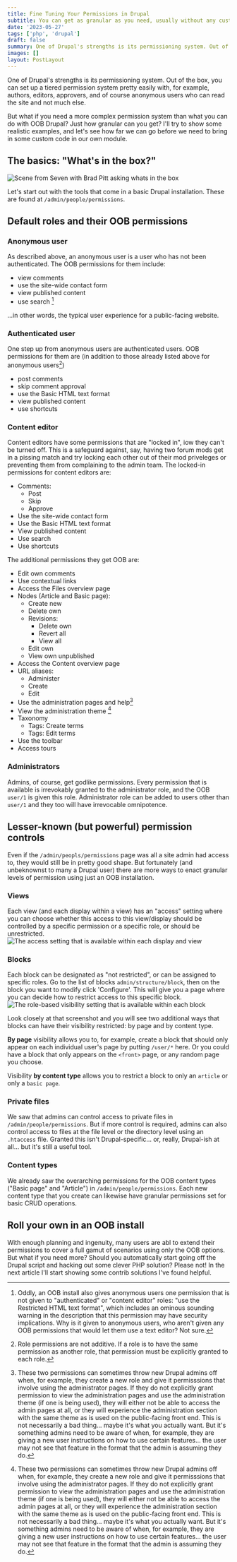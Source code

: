 ```yaml
---
title: Fine Tuning Your Permissions in Drupal
subtitle: You can get as granular as you need, usually without any custom modules
date: '2023-05-27'
tags: ['php', 'drupal']
draft: false
summary: One of Drupal's strengths is its permissioning system. Out of the box, you can set up a tiered permission system pretty easily with, for example, authors, editors, approvers, and of course anonymous users who can read the site and not much else.
images: []
layout: PostLayout
---
```


One of Drupal's strengths is its permissioning system. Out of the box, you can set up a tiered permission system pretty easily with, for example, authors, editors, approvers, and of course anonymous users who can read the site and not much else.

But what if you need a more complex permission system than what you can do with OOB Drupal? Just how granular can you get? I'll try to show some realistic examples, and let's see how far we can go before we need to bring in some custom code in our own module.

## The basics: "What's in the box?"

![Scene from Seven with Brad Pitt asking whats in the box](/static/images/whatsinthebox.gif)

Let's start out with the tools that come in a basic Drupal installation. These are found at `/admin/people/permissions`.

## Default roles and their OOB permissions

### Anonymous user

As described above, an anonymous user is a user who has not been authenticated. The OOB permissions for them include:

- view comments
- use the site-wide contact form
- view published content
- use search [^1]

...in other words, the typical user experience for a public-facing website.

### Authenticated user

One step up from anonymous users are authenticated users. OOB permissions for them are (in addition to those already listed above for anonymous users[^2])

- post comments
- skip comment approval
- use the Basic HTML text format
- view published content
- use shortcuts

### Content editor

Content editors have some permissions that are "locked in", iow they can't be turned off. This is a safeguard against, say, having two forum mods get in a pissing match and try locking each other out of their mod priveleges or preventing them from complaining to the admin team. The locked-in permissions for content editors are:

- Comments:
  - Post
  - Skip
  - Approve
- Use the site-wide contact form
- Use the Basic HTML text format
- View published content
- Use search
- Use shortcuts

The additional permissions they get OOB are:

- Edit own comments
- Use contextual links
- Access the Files overview page
- Nodes (Article and Basic page):
  - Create new
  - Delete own
  - Revisions:
    - Delete own
    - Revert all
    - View all
  - Edit own
  - View own unpublished
- Access the Content overview page
- URL aliases:
  - Administer
  - Create
  - Edit
- Use the administration pages and help[^3]
- View the administration theme [^3]
- Taxonomy
  - Tags: Create terms
  - Tags: Edit terms
- Use the toolbar
- Access tours

### Administrators

Admins, of course, get godlike permissions. Every permission that is available is irrevokably granted to the administrator role, and the OOB `user/1` is given this role. Administrator role can be added to users other than `user/1` and they too will have irrevocable omnipotence.

## Lesser-known (but powerful) permission controls

Even if the `/admin/peopls/permissions` page was all a site admin had access to, they would still be in pretty good shape. But fortunately (and unbeknownst to many a Drupal user) there are more ways to enact granular levels of permission using just an OOB installation.

### Views

Each view (and each display within a view) has an "access" setting where you can choose whether this access to this view/display should be controlled by a specific permission or a specific role, or should be unrestricted.
![The access setting that is available within each display and view](/static/images/perms01.png)

### Blocks

Each block can be designated as "not restricted", or can be assigned to specific roles. Go to the list of blocks `admin/structure/block`, then on the block you want to modify click 'Configure'. This will give you a page where you can decide how to restrict access to this specific block.
![The role-based visibility setting that is available within each block](/static/images/perms01.png)

Look closely at that screenshot and you will see two additional ways that blocks can have their visibility restricted: by page and by content type.

**By page** visibility allows you to, for example, create a block that should only appear on each individual user's page by putting `/user/*` here. Or you could have a block that only appears on the `<front>` page, or any random page you choose.

Visibility **by content type** allows you to restrict a block to only an `article` or only a `basic page`.

### Private files

We saw that admins can control access to private files in `/admin/people/permissions`. But if more control is required, admins can also control access to files at the file level or the directory level using an `.htaccess` file. Granted this isn't Drupal-specific... or, really, Drupal-ish at all... but it's still a useful tool.

### Content types

We already saw the overarching permissions for the OOB content types ("Basic page" and "Article") in `/admin/people/permissions`. Each new content type that you create can likewise have granular permissions set for basic CRUD operations.

## Roll your own in an OOB install

With enough planning and ingenuity, many users are abl to extend their permissions to cover a full gamut of scenarios using only the OOB options. But what if you need more? Should you automatically start going off the Drupal script and hacking out some clever PHP solution? Please not! In the next article I'll start showing some contrib solutions I've found helpful.

[^1]: Oddly, an OOB install also gives anonymous users one permission that is not given to "authenticated" or "content editor" roles: "use the Restricted HTML text format", which includes an ominous sounding warning in the description that this permission may have security implications. Why is it given to anonymous users, who aren't given any OOB permissions that would let them use a text editor? Not sure.
[^2]: Role permissions are not additive. If a role is to have the same permission as another role, that permission must be explicitly granted to each role.
[^3]: These two permissions can sometimes throw new Drupal admins off when, for example, they create a new role and give it permisssions that involve using the administrator pages. If they do not explicitly grant permission to view the administration pages and use the administration theme (if one is being used), they will either not be able to access the admin pages at all, or they will experience the administration section with the same theme as is used on the public-facing front end. This is not necessarily a bad thing... maybe it's what you actually want. But it's something admins need to be aware of when, for example, they are giving a new user instructions on how to use certain features... the user may not see that feature in the format that the admin is assuming they do.
